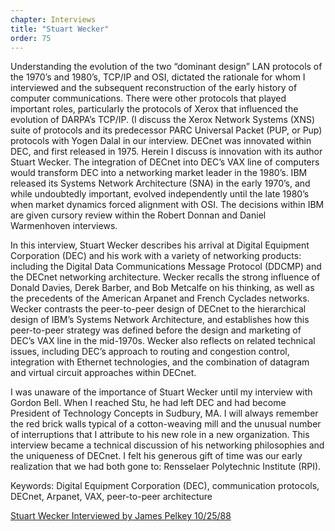 ```yaml
---
chapter: Interviews
title: "Stuart Wecker"
order: 75
---
```


Understanding the evolution of the two “dominant design” LAN protocols of the 1970’s and 1980’s, TCP/IP and OSI, dictated the rationale for whom I interviewed and the subsequent reconstruction of the early history of computer communications. There were other protocols that played important roles, particularly the protocols of Xerox that influenced the evolution of DARPA’s TCP/IP. (I discuss the Xerox Network Systems (XNS) suite of protocols and its predecessor PARC Universal Packet (PUP, or Pup) protocols with Yogen Dalal in our interview. DECnet was innovated within DEC, and first released in 1975. Herein I discuss is innovation with its author Stuart Wecker. The integration of DECnet into DEC’s VAX line of computers would transform DEC into a networking market leader in the 1980’s. IBM released its Systems Network Architecture (SNA) in the early 1970’s, and while undoubtedly important, evolved independently until the late 1980’s when market dynamics forced alignment with OSI. The decisions within IBM are given cursory review within the Robert Donnan and Daniel Warmenhoven interviews.

In this interview, Stuart Wecker describes his arrival at Digital Equipment Corporation (DEC) and his work with a variety of networking products: including the Digital Data Communications Message Protocol (DDCMP) and the DECnet networking architecture. Wecker recalls the strong influence of Donald Davies, Derek Barber, and Bob Metcalfe on his thinking, as well as the precedents of the American Arpanet and French Cyclades networks. Wecker contrasts the peer-to-peer design of DECnet to the hierarchical design of IBM’s Systems Network Architecture, and establishes how this peer-to-peer strategy was defined before the design and marketing of DEC’s VAX line in the mid-1970s. Wecker also reflects on related technical issues, including DEC’s approach to routing and congestion control, integration with Ethernet technologies, and the combination of datagram and virtual circuit approaches within DECnet.

I was unaware of the importance of Stuart Wecker until my interview with Gordon Bell. When I reached Stu, he had left DEC and had become President of Technology Concepts in Sudbury, MA. I will always remember the red brick walls typical of a cotton-weaving mill and the unusual number of interruptions that I attribute to his new role in a new organization. This interview became a technical discussion of his networking philosophies and the uniqueness of DECnet. I felt his generous gift of time was our early realization that we had both gone to: Rensselaer Polytechnic Institute (RPI).

Keywords: Digital Equipment Corporation (DEC), communication protocols, DECnet, Arpanet, VAX, peer-to-peer architecture

[Stuart Wecker Interviewed by James Pelkey 10/25/88](https://archive.computerhistory.org/resources/access/text/2016/04/102738130-05-01-acc.pdf)
